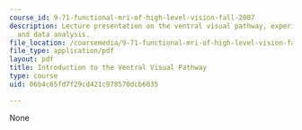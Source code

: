 ```yaml
---
course_id: 9-71-functional-mri-of-high-level-vision-fall-2007
description: Lecture presentation on the ventral visual pathway, experimental design,
  and data analysis.
file_location: /coursemedia/9-71-functional-mri-of-high-level-vision-fall-2007/06b4c65fd7f29cd421c978570dcb6035_lec2_vvp_ip.pdf
file_type: application/pdf
layout: pdf
title: Introduction to the Ventral Visual Pathway
type: course
uid: 06b4c65fd7f29cd421c978570dcb6035

---
```

None